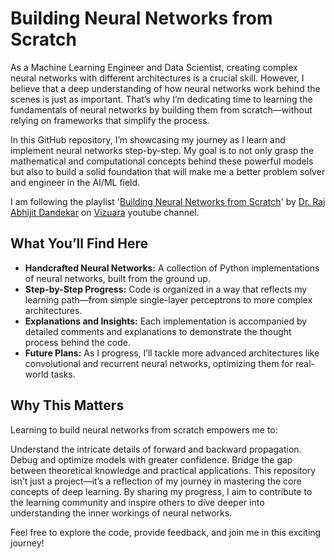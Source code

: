 # Building Neural Networks from Scratch

As a Machine Learning Engineer and Data Scientist, creating complex neural networks with different architectures is a crucial skill. However, I believe that a deep understanding of how neural networks work behind the scenes is just as important. That’s why I’m dedicating time to learning the fundamentals of neural networks by building them from scratch—without relying on frameworks that simplify the process.

In this GitHub repository, I’m showcasing my journey as I learn and implement neural networks step-by-step. My goal is to not only grasp the mathematical and computational concepts behind these powerful models but also to build a solid foundation that will make me a better problem solver and engineer in the AI/ML field.

I am following the playlist '[Building Neural Networks from Scratch](https://youtube.com/playlist?list=PLPTV0NXA_ZSj6tNyn_UadmUeU3Q3oR-hu&si=lzsXajoJO1lgPNCJ)' by [Dr. Raj Abhijit Dandekar](https://www.linkedin.com/in/raj-abhijit-dandekar-67a33118a/) on [Vizuara](https://www.youtube.com/@vizuara) youtube channel.

## What You’ll Find Here
- **Handcrafted Neural Networks:** A collection of Python implementations of neural networks, built from the ground up.
- **Step-by-Step Progress:** Code is organized in a way that reflects my learning path—from simple single-layer perceptrons to more complex architectures.
- **Explanations and Insights:** Each implementation is accompanied by detailed comments and explanations to demonstrate the thought process behind the code.
- **Future Plans:** As I progress, I’ll tackle more advanced architectures like convolutional and recurrent neural networks, optimizing them for real-world tasks.

## Why This Matters
Learning to build neural networks from scratch empowers me to:

Understand the intricate details of forward and backward propagation.
Debug and optimize models with greater confidence.
Bridge the gap between theoretical knowledge and practical applications.
This repository isn’t just a project—it’s a reflection of my journey in mastering the core concepts of deep learning. By sharing my progress, I aim to contribute to the learning community and inspire others to dive deeper into understanding the inner workings of neural networks.

Feel free to explore the code, provide feedback, and join me in this exciting journey!

